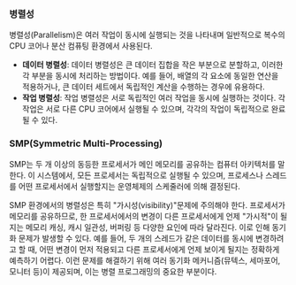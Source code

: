 ### 병렬성

병렬성(Parallelism)은 여러 작업이 동시에 실행되는 것을 나타내며 일반적으로 복수의 CPU 코어나 분산 컴퓨팅 환경에서 사용된다.

- **데이터 병렬성**: 데이터 병렬성은 큰 데이터 집합을 작은 부분으로 분할하고, 이러한 각 부분을 동시에 처리하는 방법이다. 예를 들어, 배열의 각 요소에 동일한 연산을 적용하거나, 큰 데이터 세트에서 독립적인
  계산을 수행하는 경우에 유용하다.
- **작업 병렬성**: 작업 병렬성은 서로 독립적인 여러 작업을 동시에 실행하는 것이다. 각 작업은 서로 다른 CPU 코어에서 실행될 수 있으며, 각각의 작업이 독립적으로 완료될 수 있다.

### SMP(Symmetric Multi-Processing)

SMP는 두 개 이상의 동등한 프로세서가 메인 메모리를 공유하는 컴퓨터 아키텍처를 말한다. 이 시스템에서, 모든 프로세서는 독립적으로 실행될 수 있으며, 프로세스나 스레드를 어떤 프로세서에서 실행할지는 운영체제의
스케줄러에 의해 결정된다.

SMP 환경에서의 병렬성은 특히 "가시성(visibility)"문제에 주의해야 한다. 프로세서가 메모리를 공유하므로, 한 프로세서에서의 변경이 다른 프로세서에게 언제 "가시적"이 될지는 메모리 캐싱, 캐시 일관성,
버퍼링 등 다양한 요인에 따라 달라진다. 이로 인해 동기화 문제가 발생할 수 있다. 예를 들어, 두 개의 스레드가 같은 데이터를 동시에 변경하려고 할 때, 어떤 변경이 먼저 적용되고 다른 프로세서에게 언제 보이게
될지는 정확하게 예측하기 어렵다. 이런 문제를 해결하기 위해 여러 동기화 메커니즘(뮤텍스, 세마포어, 모니터 등)이 제공되며, 이는 병렬 프로그래밍의 중요한 부분이다.
